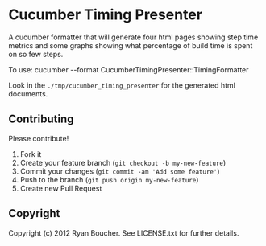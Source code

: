 # Cucumber Timing Presenter

A cucumber formatter that will generate four html pages showing step time metrics and some graphs showing what percentage of build time is spent on so few steps.

To use: cucumber --format CucumberTimingPresenter::TimingFormatter

Look in the `./tmp/cucumber_timing_presenter` for the generated html documents.

## Contributing

Please contribute!

1. Fork it
2. Create your feature branch (`git checkout -b my-new-feature`)
3. Commit your changes (`git commit -am 'Add some feature'`)
4. Push to the branch (`git push origin my-new-feature`)
5. Create new Pull Request

## Copyright

Copyright (c) 2012 Ryan Boucher. See LICENSE.txt for
further details.